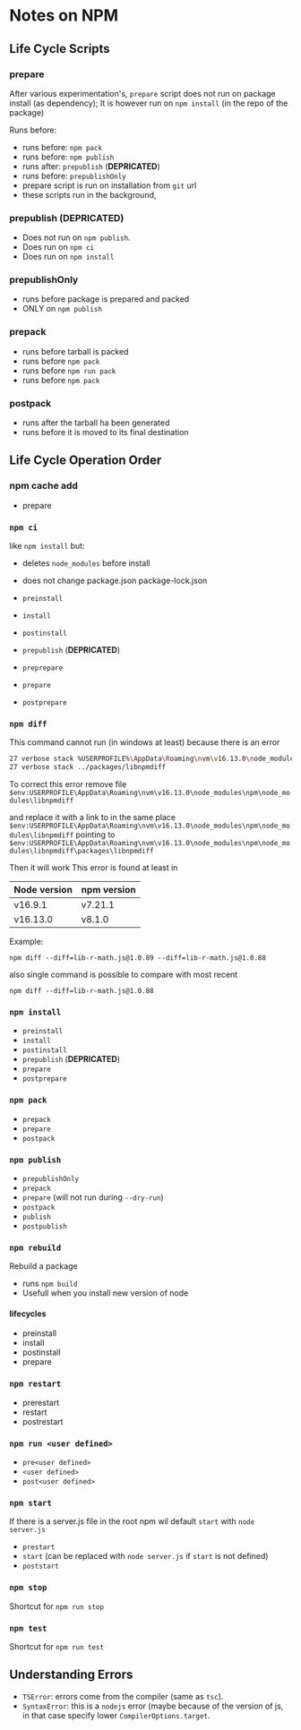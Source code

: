 # Notes on NPM

## Life Cycle Scripts

### prepare

After various experimentation's, `prepare` script does not run on package install (as dependency); It is however run on `npm install` (in the repo of the package)

Runs before:

- runs before: `npm pack`
- runs before: `npm publish`
- runs after: `prepublish` (**DEPRICATED**)
- runs before: `prepublishOnly`
- prepare script is run on installation from `git` url
- these scripts run in the background,

### prepublish (**DEPRICATED**)

- Does not run on `npm publish`.
- Does run on `npm ci`
- Does run on `npm install`

### prepublishOnly

- runs before package is prepared and packed
- ONLY on `npm publish`

### prepack

- runs before tarball is packed
- runs before `npm pack`
- runs before `npm run pack`
- runs before `npm pack`

### postpack

- runs after the tarball ha been generated
- runs before it is moved to its final destination

## Life Cycle Operation Order

### npm cache add

- prepare

### `npm ci`

like `npm install` but:

- deletes `node_modules` before install
- does not change package.json package-lock.json

- `preinstall`
- `install`
- `postinstall`
- `prepublish` (**DEPRICATED**)
- `preprepare`
- `prepare`
- `postprepare`

### `npm diff`

This command cannot run (in windows at least) because there is an error

```bash
27 verbose stack %USERPROFILE%\AppData\Roaming\nvm\v16.13.0\node_modules\npm\node_modules\libnpmdiff:1
27 verbose stack ../packages/libnpmdiff
```

To correct this error remove file `$env:USERPROFILE\AppData\Roaming\nvm\v16.13.0\node_modules\npm\node_modules\libnpmdiff`

and replace it with a link to in the same place `$env:USERPROFILE\AppData\Roaming\nvm\v16.13.0\node_modules\npm\node_modules\libnpmdiff`
pointing to `$env:USERPROFILE\AppData\Roaming\nvm\v16.13.0\node_modules\npm\node_modules\libnpmdiff\packages\libnpmdiff`

Then it will work
This error is found at least in  

| Node version | npm version |
| ------------ | ----------- |
| v16.9.1      | v7.21.1     |
| v16.13.0     | v8.1.0      |

Example:

`npm diff --diff=lib-r-math.js@1.0.89 --diff=lib-r-math.js@1.0.88`

also single command is possible to compare with most recent

`npm diff --diff=lib-r-math.js@1.0.88`

### `npm install`

- `preinstall`
- `install`
- `postinstall`
- `prepublish` (**DEPRICATED**)
- `prepare`
- `postprepare`

### `npm pack`

- `prepack`
- `prepare`
- `postpack`

### `npm publish`

- `prepublishOnly`
- `prepack`
- `prepare`  (will not run during `--dry-run`)
- `postpack`
- `publish`
- `postpublish`

### `npm rebuild`

Rebuild a package

- runs `npm build`
- Usefull when you install new version of node
#### lifecycles

- preinstall
- install
- postinstall
- prepare

### `npm restart`

- prerestart
- restart
- postrestart

### `npm run <user defined>`

- `pre<user defined>`
- `<user defined>`
- `post<user defined>`

### `npm start`

If there is a server.js file in the root npm wil default `start` with `node server.js`

- `prestart`
- `start`  (can be replaced with `node server.js` if `start` is not defined)
- `poststart`

### `npm stop`

Shortcut for `npm run stop`

### `npm test`

Shortcut for `npm run test`

## Understanding Errors

- `TSError`: errors come from the compiler (same as `tsc`).
- `SyntaxError`: this is a `nodejs` error (maybe because of the version of js, in that case specify lower `CompilerOptions.target`.


